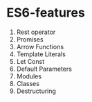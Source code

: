# ES6-features

1. Rest operator
2. Promises
3. Arrow Functions
4. Template Literals
5. Let Const
6. Default Parameters
7. Modules
8. Classes
9. Destructuring
